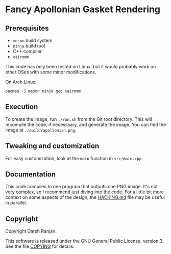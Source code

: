# Fancy Apollonian Gasket Rendering

## Prerequisites

- `meson` build system
- `ninja` build tool
- C++ compiler
- `cairomm`

This code has only been tested on Linux, but it would probably work
on other OSes with some minor modifications.

On Arch Linux:

    pacman -S meson ninja gcc cairomm

## Execution

To create the image, run `./run.sh` from the Git root directory.
This will recompile the code, if necesssary, and generate the image.
You can find the image at `./build/apollonian.png`.

## Tweaking and customization

For easy customization, look at the `main` function in `src/main.cpp`.

## Documentation

This code compiles to one program that outputs one PNG image. It's
not very complex, so I recommend just diving into the code. For a
little bit more context on some aspects of the design, the
[HACKING.md](./HACKING.md) file may be useful in parallel.

## Copyright

Copyright Darsh Ranjan.

This software is released under the GNU General Public License,
version 3. See the file [COPYING](./COPYING) for details.
